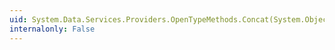 ```yaml
---
uid: System.Data.Services.Providers.OpenTypeMethods.Concat(System.Object,System.Object)
internalonly: False
---
```

